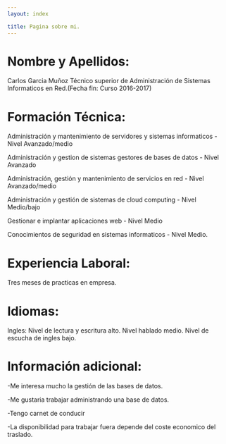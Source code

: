 ```yaml
---
layout: index

title: Pagina sobre mi.
---
```

# Nombre y Apellidos:

Carlos Garcia Muñoz
Técnico superior de Administración de Sistemas Informaticos en Red.(Fecha fin: Curso 2016-2017)

# Formación Técnica:

Administración y mantenimiento de servidores y sistemas informaticos - Nivel Avanzado/medio

Administración y gestion de sistemas gestores de bases de datos - Nivel Avanzado

Administración, gestión y mantenimiento de servicios en red - Nivel Avanzado/medio

Administración y gestión de sistemas de cloud computing - Nivel Medio/bajo

Gestionar e implantar aplicaciones web - Nivel Medio

Conocimientos de seguridad en sistemas informaticos - Nivel Medio.

# Experiencia Laboral:

Tres meses de practicas en empresa.

# Idiomas:

Ingles: Nivel de lectura y escritura alto.
        Nivel hablado medio.
        Nivel de escucha de ingles bajo.
        
# Información adicional:

-Me interesa mucho la gestión de las bases de datos.

-Me gustaria trabajar administrando una base de datos.

-Tengo carnet de conducir

-La disponibilidad para trabajar fuera depende del coste economico del traslado.
